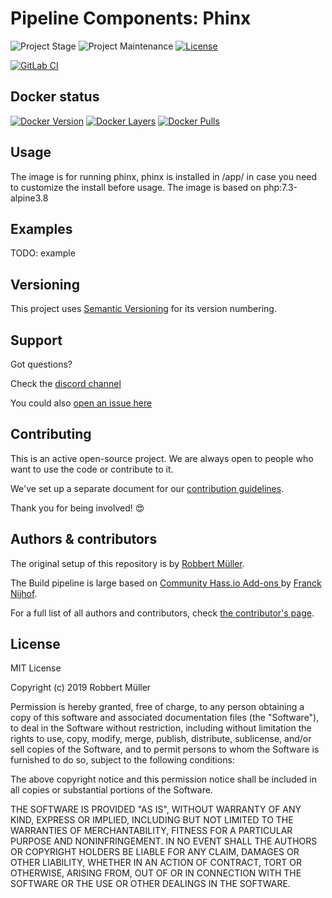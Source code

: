 # Pipeline Components: Phinx

![Project Stage][project-stage-shield]
![Project Maintenance][maintenance-shield]
[![License][license-shield]](LICENSE)

[![GitLab CI][gitlabci-shield]][gitlabci]

## Docker status

[![Docker Version][version-shield]][microbadger]
[![Docker Layers][layers-shield]][microbadger]
[![Docker Pulls][pulls-shield]][dockerhub]

## Usage

The image is for running phinx, phinx is installed in /app/ in case you need to customize the install before usage.
The image is based on php:7.3-alpine3.8

## Examples

TODO: example

## Versioning

This project uses [Semantic Versioning][semver] for its version numbering.

## Support

Got questions?

Check the [discord channel][discord]

You could also [open an issue here][issue]

## Contributing

This is an active open-source project. We are always open to people who want to
use the code or contribute to it.

We've set up a separate document for our [contribution guidelines](CONTRIBUTING.md).

Thank you for being involved! :heart_eyes:

## Authors & contributors

The original setup of this repository is by [Robbert Müller][mjrider].

The Build pipeline is large based on [Community Hass.io Add-ons
][hassio-addons] by [Franck Nijhof][frenck].

For a full list of all authors and contributors,
check [the contributor's page][contributors].

## License

MIT License

Copyright (c) 2019 Robbert Müller

Permission is hereby granted, free of charge, to any person obtaining a copy
of this software and associated documentation files (the "Software"), to deal
in the Software without restriction, including without limitation the rights
to use, copy, modify, merge, publish, distribute, sublicense, and/or sell
copies of the Software, and to permit persons to whom the Software is
furnished to do so, subject to the following conditions:

The above copyright notice and this permission notice shall be included in all
copies or substantial portions of the Software.

THE SOFTWARE IS PROVIDED "AS IS", WITHOUT WARRANTY OF ANY KIND, EXPRESS OR
IMPLIED, INCLUDING BUT NOT LIMITED TO THE WARRANTIES OF MERCHANTABILITY,
FITNESS FOR A PARTICULAR PURPOSE AND NONINFRINGEMENT. IN NO EVENT SHALL THE
AUTHORS OR COPYRIGHT HOLDERS BE LIABLE FOR ANY CLAIM, DAMAGES OR OTHER
LIABILITY, WHETHER IN AN ACTION OF CONTRACT, TORT OR OTHERWISE, ARISING FROM,
OUT OF OR IN CONNECTION WITH THE SOFTWARE OR THE USE OR OTHER DEALINGS IN THE
SOFTWARE.

[commits]: https://gitlab.com/pipeline-components/phinx/commits/master
[contributors]: https://gitlab.com/pipeline-components/phinx/graphs/master
[dockerhub]: https://hub.docker.com/r/pipelinecomponents/phinx
[license-shield]: https://img.shields.io/badge/License-MIT-green.svg
[mjrider]: https://gitlab.com/mjrider
[discord]: https://discord.gg/vhxWFfP
[gitlabci-shield]: https://img.shields.io/gitlab/pipeline/pipeline-components/phinx.svg
[gitlabci]: https://gitlab.com/pipeline-components/phinx/commits/master
[issue]: https://gitlab.com/pipeline-components/phinx/issues
[keepchangelog]: http://keepachangelog.com/en/1.0.0/
[layers-shield]: https://images.microbadger.com/badges/image/pipelinecomponents/phinx.svg
[maintenance-shield]: https://img.shields.io/maintenance/yes/2021.svg
[microbadger]: https://microbadger.com/images/pipelinecomponents/phinx
[project-stage-shield]: https://img.shields.io/badge/project%20stage-production%20ready-brightgreen.svg
[pulls-shield]: https://img.shields.io/docker/pulls/pipelinecomponents/phinx.svg
[releases]: https://gitlab.com/pipeline-components/phinx/tags
[repository]: https://gitlab.com/pipeline-components/phinx
[semver]: http://semver.org/spec/v2.0.0.html
[version-shield]: https://images.microbadger.com/badges/version/pipelinecomponents/phinx.svg

[frenck]: https://github.com/frenck
[hassio-addons]: https://github.com/hassio-addons
